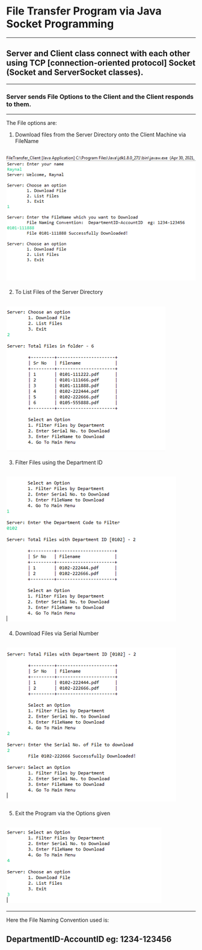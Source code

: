 # File Transfer Program via Java Socket Programming
***

## Server and Client class connect with each other using TCP [connection-oriented protocol] Socket (Socket and ServerSocket classes).
---

### Server sends File Options to the Client and the Client responds to them.
---

The File options are:

1) Download files from the Server Directory onto the Client Machine via FileName

![Capture_FileTransfer_DownloadFile](https://github.com/04xRaynal/File-Transfer_Java-Socket/blob/f31902f15e13b287a3959d24d094dce8cb81c86c/Captured%20Images/Capture_FileTransfer_DownloadFile.PNG)
---

2) To List Files of the Server Directory

![Capture_FileTransfer_ListFilesServer](https://github.com/04xRaynal/File-Transfer_Java-Socket/blob/b814882967b247fac2ec6e4a901cf6c960511aad/Captured%20Images/Capture_FileTransfer_ListFilesServer.PNG)
---

3) Filter Files using the Department ID

![Capture_FileTransfer_ListFilesFilter](https://github.com/04xRaynal/File-Transfer_Java-Socket/blob/f31902f15e13b287a3959d24d094dce8cb81c86c/Captured%20Images/Capture_FileTransfer_ListFilesFilter.PNG)
---

4) Download Files via Serial Number

![Capture_FileTransfer_DownloadFile_SerialNo](https://github.com/04xRaynal/File-Transfer_Java-Socket/blob/f31902f15e13b287a3959d24d094dce8cb81c86c/Captured%20Images/Capture_FileTransfer_DownloadFile_SerialNo.PNG)
---

5) Exit the Program via the Options given

![Capture_FileTransfer_Exit](https://github.com/04xRaynal/File-Transfer_Java-Socket/blob/f31902f15e13b287a3959d24d094dce8cb81c86c/Captured%20Images/Capture_FileTransfer_End.PNG)
---

***
Here the File Naming Convention used is: 

DepartmentID-AccountID  eg:  1234-123456
---